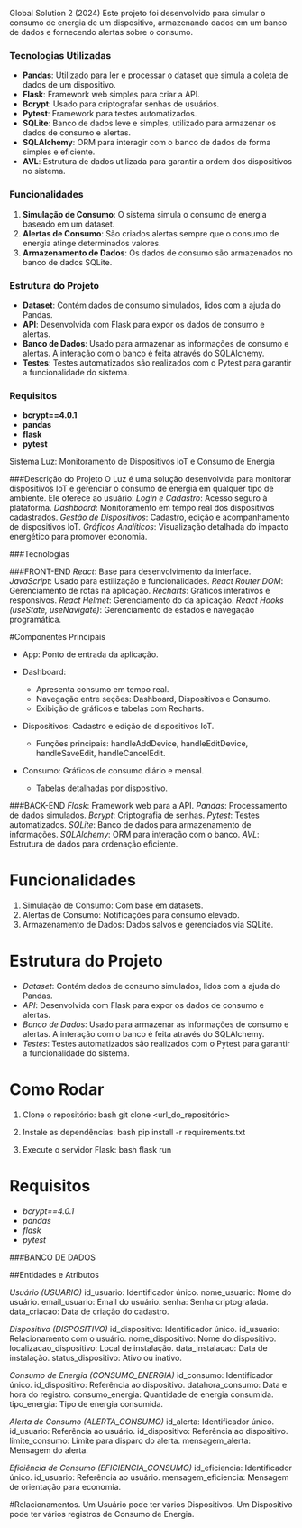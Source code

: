 Global Solution 2 (2024)
Este projeto foi desenvolvido para simular o consumo de energia de um dispositivo, armazenando dados em um banco de dados e fornecendo alertas sobre o consumo.

### Tecnologias Utilizadas

- **Pandas**: Utilizado para ler e processar o dataset que simula a coleta de dados de um dispositivo.
- **Flask**: Framework web simples para criar a API.
- **Bcrypt**: Usado para criptografar senhas de usuários.
- **Pytest**: Framework para testes automatizados.
- **SQLite**: Banco de dados leve e simples, utilizado para armazenar os dados de consumo e alertas.
- **SQLAlchemy**: ORM para interagir com o banco de dados de forma simples e eficiente.
- **AVL**: Estrutura de dados utilizada para garantir a ordem dos dispositivos no sistema.

### Funcionalidades

1. **Simulação de Consumo**: O sistema simula o consumo de energia baseado em um dataset.
2. **Alertas de Consumo**: São criados alertas sempre que o consumo de energia atinge determinados valores.
3. **Armazenamento de Dados**: Os dados de consumo são armazenados no banco de dados SQLite.

### Estrutura do Projeto

- **Dataset**: Contém dados de consumo simulados, lidos com a ajuda do Pandas.
- **API**: Desenvolvida com Flask para expor os dados de consumo e alertas.
- **Banco de Dados**: Usado para armazenar as informações de consumo e alertas. A interação com o banco é feita através do SQLAlchemy.
- **Testes**: Testes automatizados são realizados com o Pytest para garantir a funcionalidade do sistema.

### Requisitos

- **bcrypt==4.0.1**
- **pandas**
- **flask**
- **pytest**

Sistema Luz: Monitoramento de Dispositivos IoT e Consumo de Energia
 
###Descrição do Projeto
O Luz é uma solução desenvolvida para monitorar dispositivos IoT e gerenciar o consumo de energia em qualquer tipo de ambiente. 
Ele oferece ao usuário:
*Login e Cadastro*: Acesso seguro à plataforma.
*Dashboard*: Monitoramento em tempo real dos dispositivos cadastrados.
*Gestão de Dispositivos*: Cadastro, edição e acompanhamento de dispositivos IoT.
*Gráficos Analíticos*: Visualização detalhada do impacto energético para promover economia.
 
###Tecnologias
 
###FRONT-END
*React*: Base para desenvolvimento da interface.
*JavaScript*: Usado para estilização e funcionalidades.
*React Router DOM*: Gerenciamento de rotas na aplicação.
*Recharts*: Gráficos interativos e responsivos.
*React Helmet*: Gerenciamento do <head> da aplicação.
*React Hooks (useState, useNavigate)*: Gerenciamento de estados e navegação programática.
 
#Componentes Principais
* App: Ponto de entrada da aplicação.
* Dashboard:
	- Apresenta consumo em tempo real.
	- Navegação entre seções: Dashboard, Dispositivos e Consumo.
	- Exibição de gráficos e tabelas com Recharts.
 
* Dispositivos: Cadastro e edição de dispositivos IoT.
	- Funções principais: handleAddDevice, handleEditDevice, handleSaveEdit, handleCancelEdit.
 
* Consumo: Gráficos de consumo diário e mensal.
	- Tabelas detalhadas por dispositivo.
 
###BACK-END
*Flask*: Framework web para a API.
*Pandas*: Processamento de dados simulados.
*Bcrypt*: Criptografia de senhas.
*Pytest*: Testes automatizados.
*SQLite*: Banco de dados para armazenamento de informações.
*SQLAlchemy*: ORM para interação com o banco.
*AVL*: Estrutura de dados para ordenação eficiente.
 
# Funcionalidades
1. Simulação de Consumo: Com base em datasets.
2. Alertas de Consumo: Notificações para consumo elevado.
3. Armazenamento de Dados: Dados salvos e gerenciados via SQLite.
 
# Estrutura do Projeto
- *Dataset*: Contém dados de consumo simulados, lidos com a ajuda do Pandas.
- *API*: Desenvolvida com Flask para expor os dados de consumo e alertas.
- *Banco de Dados*: Usado para armazenar as informações de consumo e alertas. A interação com o banco é feita através do SQLAlchemy.
- *Testes*: Testes automatizados são realizados com o Pytest para garantir a funcionalidade do sistema.
 
 
# Como Rodar
1. Clone o repositório:
   bash
   git clone <url_do_repositório>

 
2. Instale as dependências:
   bash
   pip install -r requirements.txt

 
3. Execute o servidor Flask:
   bash
   flask run
 
 
# Requisitos
- *bcrypt==4.0.1*
- *pandas*
- *flask*
- *pytest*
 
 
###BANCO DE DADOS
 
##Entidades e Atributos
 
*Usuário (USUARIO)*
id_usuario: Identificador único.
nome_usuario: Nome do usuário.
email_usuario: Email do usuário.
senha: Senha criptografada.
data_criacao: Data de criação do cadastro.
 
*Dispositivo (DISPOSITIVO)*
id_dispositivo: Identificador único.
id_usuario: Relacionamento com o usuário.
nome_dispositivo: Nome do dispositivo.
localizacao_dispositivo: Local de instalação.
data_instalacao: Data de instalação.
status_dispositivo: Ativo ou inativo.
 
*Consumo de Energia (CONSUMO_ENERGIA)*
id_consumo: Identificador único.
id_dispositivo: Referência ao dispositivo.
datahora_consumo: Data e hora do registro.
consumo_energia: Quantidade de energia consumida.
tipo_energia: Tipo de energia consumida.
 
*Alerta de Consumo (ALERTA_CONSUMO)*
id_alerta: Identificador único.
id_usuario: Referência ao usuário.
id_dispositivo: Referência ao dispositivo.
limite_consumo: Limite para disparo do alerta.
mensagem_alerta: Mensagem do alerta.
 
*Eficiência de Consumo (EFICIENCIA_CONSUMO)*
id_eficiencia: Identificador único.
id_usuario: Referência ao usuário.
mensagem_eficiencia: Mensagem de orientação para economia.
 
#Relacionamentos.
Um Usuário pode ter vários Dispositivos.
Um Dispositivo pode ter vários registros de Consumo de Energia.
